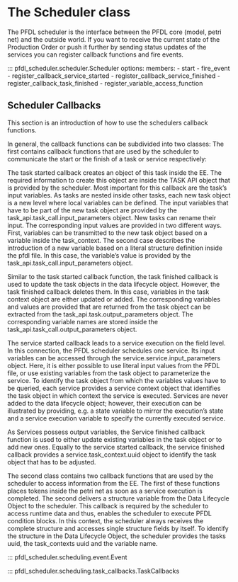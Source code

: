 # The Scheduler class

The PFDL scheduler is the interface between the PFDL core (model, petri net) and the outside world. If you want to receive the current state of the Production Order or push it further by sending status updates of the services you can register callback functions and fire events.

::: pfdl_scheduler.scheduler.Scheduler
    options:
        members:
            - start
            - fire_event
            - register_callback_service_started
            - register_callback_service_finished
            - register_callback_task_finished
            - register_variable_access_function

## Scheduler Callbacks
This section is an introduction of how to use the schedulers callback functions.

In general, the callback functions can be subdivided into two classes:
The first contains callback functions that are used by the scheduler to communicate the start or the finish of a task or service respectively: 

The task started callback creates an object of this task inside the EE.
The required information to create this object are inside the TASK API object that is provided by the scheduler.
Most important for this callback are the task’s input variables.
As tasks are nested inside other tasks, each new task object is a new level where local variables can be defined.
The input variables that have to be part of the new task object are provided by the task_api.task_call.input_parameters object.
New tasks can rename their input. The corresponding input values are provided in two different ways. First, variables can be transmitted to the new task object based on a variable inside the task_context. The second case describes the introduction of a new variable based on a literal structure definition inside the pfdl file. In this case, the variable’s value is provided by the task_api.task_call.input_parameters object. 
 
Similar to the task started callback function, the task finished callback is used to update the task objects in the data lifecycle object. However, the task finished callback deletes them. In this case, variables in the task context object are either updated or added. The corresponding variables and values are provided that are returned from the task object can be extracted from the task_api.task.output_parameters object. The corresponding variable names are stored inside the task_api.task_call.output_parameters object. 

The service started callback leads to a service execution on the field level. In this connection, the PFDL scheduler schedules one service. Its input variables can be accessed through the service.service.input_parameters object. Here, it is either possible to use literal input values from the PFDL file, or use existing variables from the task object to parameterize the service. To identify the task object from which the variables values have to be queried, each service provides a service context object that identifies the task object in which context the service is executed. Services are never added to the data lifecycle object; however, their execution can be illustrated by providing, e.g. a state variable to mirror the execution’s state and a service execution variable to specify the currently executed service. 

As Services possess output variables, the Service finished callback function is used to either update existing variables in the task object or to add new ones. Equally to the service started callback, the service finished callback provides a service.task_context.uuid object to identify the task object that has to be adjusted. 

The second class contains two callback functions that are used by the scheduler to access information from the EE. The first of these functions places tokens inside the petri net as soon as a service execution is completed. The second delivers a structure variable from the Data Lifecycle Object to the scheduler. This callback is required by the scheduler to access runtime data and thus, enables the scheduler to execute PFDL condition blocks. In this context, the scheduler always receives the complete structure and accesses single structure fields by itself. To identify the structure in the Data Lifecycle Object, the scheduler provides the tasks uuid, the task_contexts uuid and the variable name.  

::: pfdl_scheduler.scheduling.event.Event

::: pfdl_scheduler.scheduling.task_callbacks.TaskCallbacks